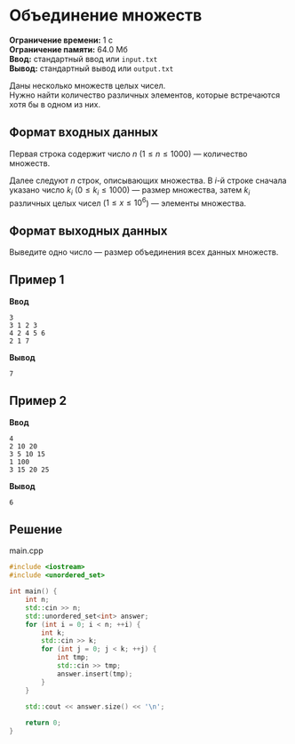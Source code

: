 # Объединение множеств

**Ограничение времени:** 1 с  
**Ограничение памяти:** 64.0 Мб  
**Ввод:** стандартный ввод или `input.txt`  
**Вывод:** стандартный вывод или `output.txt`

Даны несколько множеств целых чисел.  
Нужно найти количество различных элементов, которые встречаются хотя бы в одном из них.

## Формат входных данных

Первая строка содержит число $n$ ($1 \leq n \leq 1000$) — количество множеств.

Далее следуют $n$ строк, описывающих множества. В $i$-й строке сначала указано число $k_i$ ($0 \leq k_i \leq 1000$) — размер множества, затем $k_i$ различных целых чисел ($1 \leq x \leq 10^6$) — элементы множества.

## Формат выходных данных

Выведите одно число — размер объединения всех данных множеств.

## Пример 1

**Ввод**
```
3
3 1 2 3
4 2 4 5 6
2 1 7
```

**Вывод**
```
7
```

## Пример 2

**Ввод**
```
4
2 10 20
3 5 10 15
1 100
3 15 20 25
```

**Вывод**
```
6
```
## Решение

main.cpp
```cpp
#include <iostream>
#include <unordered_set>

int main() {
    int n;
    std::cin >> n;
    std::unordered_set<int> answer;
    for (int i = 0; i < n; ++i) {
        int k;
        std::cin >> k;
        for (int j = 0; j < k; ++j) {
            int tmp;
            std::cin >> tmp;
            answer.insert(tmp);
        }
    }

    std::cout << answer.size() << '\n';
    
    return 0;
}
```
